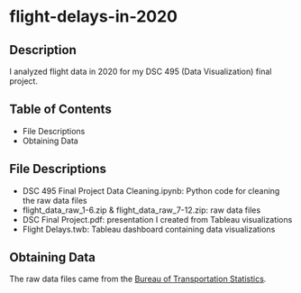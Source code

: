 # flight-delays-in-2020
## Description
I analyzed flight data in 2020 for my DSC 495 (Data Visualization) final project.

## Table of Contents
- File Descriptions
- Obtaining Data

## File Descriptions
- DSC 495 Final Project Data Cleaning.ipynb: Python code for cleaning the raw data files
- flight_data_raw_1-6.zip & flight_data_raw_7-12.zip: raw data files
- DSC Final Project.pdf: presentation I created from Tableau visualizations
- Flight Delays.twb: Tableau dashboard containing data visualizations

## Obtaining Data
The raw data files came from the [Bureau of Transportation Statistics](https://www.transtats.bts.gov/Fields.asp?gnoyr_VQ=FGJ).
